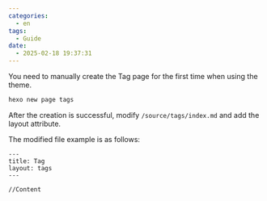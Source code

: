 ```yaml
---
categories:
  - en
tags:
  - Guide
date:
  - 2025-02-18 19:37:31
---
```


You need to manually create the Tag page for the first time when using the theme.

``` bash
hexo new page tags
```

After the creation is successful, modify `/source/tags/index.md` and add the layout attribute.

The modified file example is as follows:

``` Text index.md
---
title: Tag
layout: tags
---

//Content
```